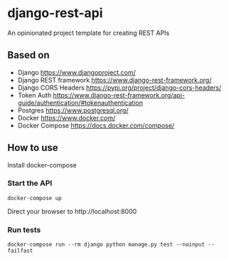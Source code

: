 # django-rest-api

An opinionated project template for creating REST APIs

## Based on

 - Django https://www.djangoproject.com/
 - Django REST framework https://www.django-rest-framework.org/
 - Django CORS Headers https://pypi.org/project/django-cors-headers/
 - Token Auth https://www.django-rest-framework.org/api-guide/authentication/#tokenauthentication
 - Postgres https://www.postgresql.org/
 - Docker https://www.docker.com/
 - Docker Compose https://docs.docker.com/compose/

## How to use

Install docker-compose

### Start the API

```shell
docker-compose up
```

Direct your browser to http://localhost:8000

### Run tests

```shell
docker-compose run --rm django python manage.py test --noinput --failfast
```
